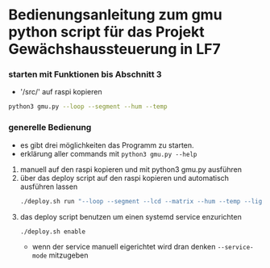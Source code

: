 # Bedienungsanleitung zum gmu python script für das Projekt Gewächshaussteuerung in LF7

### starten mit Funktionen bis Abschnitt 3
- '/src/' auf raspi kopieren

```bash
python3 gmu.py --loop --segment --hum --temp
```

### generelle Bedienung

- es gibt drei möglichkeiten das Programm zu starten.
- erklärung aller commands mit `python3 gmu.py --help`
1. manuell auf den raspi kopieren und mit python3 gmu.py ausführen
2. über das deploy script auf den raspi kopieren und automatisch ausführen lassen
    ``` bash
    ./deploy.sh run "--loop --segment --lcd --matrix --hum --temp --light -u 4"
    ```
3. das deploy script benutzen um einen systemd service enzurichten
    ```
    ./deploy.sh enable
    ```
    - wenn der service manuell eigerichtet wird dran denken `--service-mode` mitzugeben

